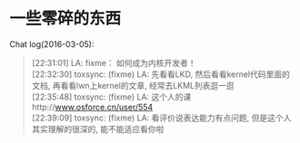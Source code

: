 一些零碎的东西
==============

Chat log(2016-03-05):

> [22:31:01] LA: fixme： 如何成为内核开发者！  
> [22:32:30] toxsync: (fixme) LA: 先看看LKD, 然后看看kernel代码里面的文档, 再看看lwn上kernel的文章, 经常去LKML列表逛一逛   
> [22:35:48] toxsync: (fixme) LA: 这个人的课http://www.osforce.cn/user/554  
> [22:39:09] toxsync: (fixme) LA: 看评价说表达能力有点问题, 但是这个人其实理解的很深的, 能不能适应看你啦
